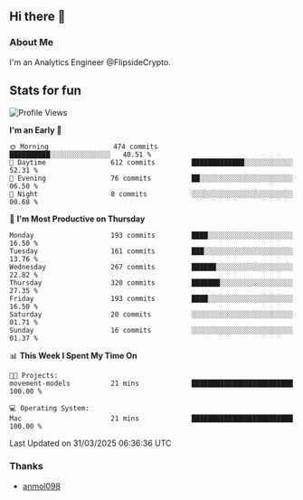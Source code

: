 ## Hi there 👋

### About Me

I'm an Analytics Engineer @FlipsideCrypto.
  
## Stats for fun


<!--START_SECTION:waka-->
![Profile Views](http://img.shields.io/badge/Profile%20Views-1-blue)

**I'm an Early 🐤** 

```text
🌞 Morning                474 commits         ██████████░░░░░░░░░░░░░░░   40.51 % 
🌆 Daytime                612 commits         █████████████░░░░░░░░░░░░   52.31 % 
🌃 Evening                76 commits          ██░░░░░░░░░░░░░░░░░░░░░░░   06.50 % 
🌙 Night                  8 commits           ░░░░░░░░░░░░░░░░░░░░░░░░░   00.68 % 
```
📅 **I'm Most Productive on Thursday** 

```text
Monday                   193 commits         ████░░░░░░░░░░░░░░░░░░░░░   16.50 % 
Tuesday                  161 commits         ███░░░░░░░░░░░░░░░░░░░░░░   13.76 % 
Wednesday                267 commits         ██████░░░░░░░░░░░░░░░░░░░   22.82 % 
Thursday                 320 commits         ███████░░░░░░░░░░░░░░░░░░   27.35 % 
Friday                   193 commits         ████░░░░░░░░░░░░░░░░░░░░░   16.50 % 
Saturday                 20 commits          ░░░░░░░░░░░░░░░░░░░░░░░░░   01.71 % 
Sunday                   16 commits          ░░░░░░░░░░░░░░░░░░░░░░░░░   01.37 % 
```


📊 **This Week I Spent My Time On** 

```text
🐱‍💻 Projects: 
movement-models          21 mins             █████████████████████████   100.00 % 

💻 Operating System: 
Mac                      21 mins             █████████████████████████   100.00 % 
```


 Last Updated on 31/03/2025 06:36:36 UTC
<!--END_SECTION:waka-->

### Thanks
 - [anmol098](https://github.com/anmol098/waka-readme-stats/)
  
